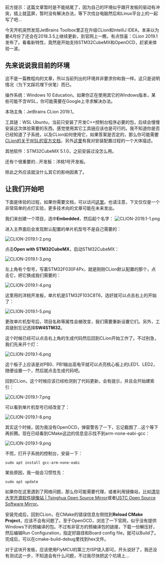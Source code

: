前方提示：这篇文章暂时是不能结尾了，因为自己的环境似乎跟开发板的驱动有冲突，插上就蓝屏，暂时没有解决办法，等下次找台电脑然后和Linux平台上的一起写了吧...

今天开机突然发现JetBrains Toolbox里正在升级CLion和IntelliJ IDEA，本来以为要4月份了还会在2018.3.5上继续更新，到官网上一瞧，有点惊喜：CLion 2019.1发布了。看看新特性，竟然是开始支持STM32CubeMX和OpenOCD，赶紧来体验一波。

## 先来说说我目前的环境
这不是一篇教程向的文章，所以当前列出的环境并非要求你和我一样。这只是说明情况（为下文踩坑埋下伏笔）而已。

操作系统：Windows 10 Education。如果你正在使用其它的Windows版本，某些可能不含WSL，你可能需要在Google上寻求解决办法。

本场主角：JetBrains CLion 2019.1。

工具链：WSL Ubuntu，当前只安装了开发C++控制台程序必要的包，后续会慢慢安装这次体验需要的东西。感觉使用其它工具链应该也是可行的。我不知道你是否已经知道了子系统，以及CLion如何使用它，如果答案是否定的，那么你可能需要[CLion的关于WSL的官方文档](https://www.jetbrains.com/help/clion/how-to-use-wsl-development-environment-in-clion.html)，另外[这里](https://blog.52szu.tech/szu_courses/cpp/clion_conf/#toolchain)有我对安装配置过程的一个大体描述。

其他软件：STM32CubeMX 5.1.0，之前安装过没怎么用。

还有个很重要的...开发板：洋桃1号开发板。

除此之外应该就没什么其它的影响因素了。

## 让我们开始吧
下面是体验的过程，如果你需要文档，可以访问[这里](https://www.jetbrains.com/help/clion/embedded-development.html)。也请注意，下文仅仅是一个非常简单的点灯实验，更多技术向的文章可能在未来发出。

我们来创建一个项目，选中**Embedded**，然后起个名字：
![CLION-2019.1-1.png](./img/CLION-2019.1-1.png)

进入主界面后会发现默认配置的单片机型号不是自己需要的：

![CLION-2019.1-2.png](./img/CLION-2019.1-2.png)

点击**Open with STM32CubeMX**，启动STM32CubeMX：

![CLION-2019.1-3.png](./img/CLION-2019.1-3.png)

左上角有个型号，写着STM32F030F4Px，就是刚刚CLion默认配置的那个，点击它，把它换成我们需要的：

![CLION-2019.1-4.png](./img/CLION-2019.1-4.png)

这里用的洋桃开发板，单片机是STM32F103C8T6，选好就可以点击右上的开始了：

![CLION-2019.1-5.png](./img/CLION-2019.1-5.png)

更改单片机型号后，项目名称等属性会被改变，我们需要重新设置它们。另外，工具链别忘记选择**SW4STM32**。

这个时候已经可以点击右上角的生成代码然后回到CLion开始工作了。不过别急，我们先来开个灯：

![CLION-2019.1-6.png](./img/CLION-2019.1-6.png)

这个板子上应该是对PB0、PB1输出高电平就可以点亮核心板上的LED1、LED2，随便设置一个，然后就点击生成代码吧。

回到CLion，这个时候应该已经检测到了代码更新，会有提示，并且会开始建索引：

![CLION-2019.1-7.png](./img/CLION-2019.1-7.png)

可以看到单片机型号已经改变了：

![CLION-2019.1-8.png](./img/CLION-2019.1-8.png)

其实这个时候，因为我没有OpenOCD，弹窗警告了一下，忘记截图了...这个等下再折腾。现在已经看到CMake这边的信息显示找不到arm-none-eabi-gcc：

![CLION-2019.1-9.png](./img/CLION-2019.1-9.png)

不慌，打开子系统的控制台，安装一下：

    sudo apt install gcc-arm-none-eabi

某些原因，我一般会习惯性先：

    sudo apt update
    
如果你在这里遇到了网络问题，那么你可能需要代理，或者利用镜像站，比如[清华大学开源软件镜像站 | Tsinghua Open Source Mirror](https://mirrors.tuna.tsinghua.edu.cn/)或者[USTC Open Source Software Mirror](http://mirrors.ustc.edu.cn/)。

安装完成后，回到CLion，在CMake的错误信息左侧找到**Reload CMake Project**，应该不会有问题了。至于OpenOCD，浏览了一下官网，似乎没有提供Windows下的预编译的包。不过有非官方的预编译包的链接，下载一份解压好，然后编辑Run Configuration，指定好路径和Board config file，就可以Build了。完成后，可以在cmake-build-debug里找到hex文件。

对于这块开发板，应该使用FlyMCU的第三方ISP烧入即可。开头说好了，我还没有测试这一步，不知道会有什么问题，不过我尽快把这个坑填上...
